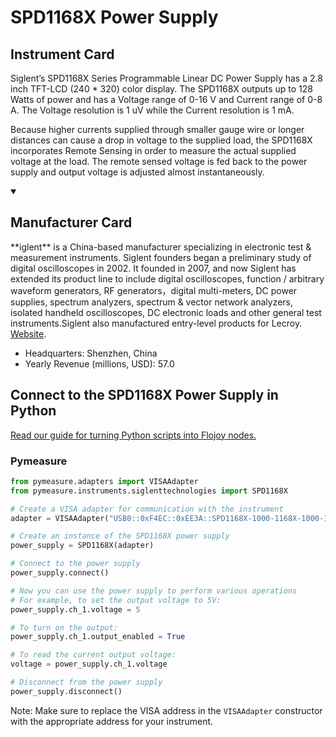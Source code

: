 
# SPD1168X Power Supply

## Instrument Card

Siglent’s SPD1168X Series Programmable Linear DC Power Supply has a 2.8 inch TFT-LCD (240 * 320) color display. The SPD1168X outputs up to 128 Watts of power and has a Voltage range of 0-16 V and Current range of 0-8 A. The Voltage resolution is 1 uV while the Current resolution is 1 mA.

Because higher currents supplied through smaller gauge wire or longer distances can cause a drop in voltage to the supplied load, the SPD1168X incorporates Remote Sensing in order to measure the actual supplied voltage at the load. The remote sensed voltage is fed back to the power supply and output voltage is adjusted almost instantaneously.

<details open>
<summary><h2>Manufacturer Card</h2></summary>
**iglent** is a China-based manufacturer specializing in electronic test & measurement instruments. Siglent founders began a preliminary study of digital oscilloscopes in 2002. It founded in 2007, and now Siglent has extended its product line to include digital oscilloscopes, function / arbitrary waveform generators, RF generators，digital multi-meters, DC power supplies, spectrum analyzers, spectrum & vector network analyzers, isolated handheld oscilloscopes, DC electronic loads and other general test instruments.Siglent also manufactured entry-level products for Lecroy. <a href=https://siglentna.com/>Website</a>.

<ul>
  <li>Headquarters: Shenzhen, China</li>
  <li>Yearly Revenue (millions, USD): 57.0</li>
</ul>
</details>

## Connect to the SPD1168X Power Supply in Python

[Read our guide for turning Python scripts into Flojoy nodes.](https://docs.flojoy.ai/custom-nodes/creating-custom-node/)


### Pymeasure


```python
from pymeasure.adapters import VISAAdapter
from pymeasure.instruments.siglenttechnologies import SPD1168X

# Create a VISA adapter for communication with the instrument
adapter = VISAAdapter("USB0::0xF4EC::0xEE3A::SPD1168X-1000-1168X-1000-1168XN1P1R1::INSTR")

# Create an instance of the SPD1168X power supply
power_supply = SPD1168X(adapter)

# Connect to the power supply
power_supply.connect()

# Now you can use the power supply to perform various operations
# For example, to set the output voltage to 5V:
power_supply.ch_1.voltage = 5

# To turn on the output:
power_supply.ch_1.output_enabled = True

# To read the current output voltage:
voltage = power_supply.ch_1.voltage

# Disconnect from the power supply
power_supply.disconnect()
```

Note: Make sure to replace the VISA address in the `VISAAdapter` constructor with the appropriate address for your instrument.

